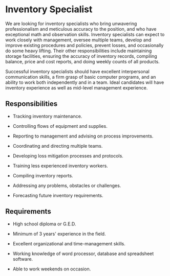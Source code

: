 # Inventory Specialist

We are looking for inventory specialists who bring unwavering professionalism and meticulous accuracy to the position, and who have exceptional math and observation skills. Inventory specialists can expect to work closely with management, oversee multiple teams, develop and improve existing procedures and policies, prevent losses, and occasionally do some heavy lifting. Their other responsibilities include maintaining storage facilities, ensuring the accuracy of inventory records, compiling balance, price and cost reports, and doing weekly counts of all products.

Successful inventory specialists should have excellent interpersonal communication skills, a firm grasp of basic computer programs, and an ability to work both independently and in a team. Ideal candidates will have inventory experience as well as mid-level management experience.

## Responsibilities

* Tracking inventory maintenance.

* Controlling flows of equipment and supplies.

* Reporting to management and advising on process improvements.

* Coordinating and directing multiple teams.

* Developing loss mitigation processes and protocols.

* Training less experienced inventory workers.

* Compiling inventory reports.

* Addressing any problems, obstacles or challenges.

* Forecasting future inventory requirements.

## Requirements

* High school diploma or G.E.D.

* Minimum of 3 years' experience in the field.

* Excellent organizational and time-management skills.

* Working knowledge of word processor, database and spreadsheet software.

* Able to work weekends on occasion.

